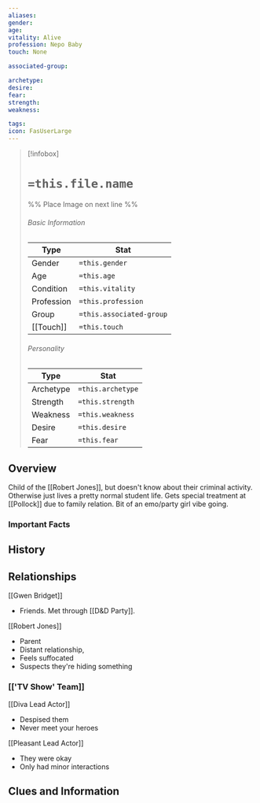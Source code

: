 ```yaml
---
aliases: 
gender: 
age: 
vitality: Alive
profession: Nepo Baby
touch: None

associated-group: 

archetype:
desire:
fear:
strength:
weakness:

tags:
icon: FasUserLarge
---
```


> [!infobox]
> # `=this.file.name`
> %% Place Image on next line %%
> ###### Basic Information
> Type |  Stat |
> ---|---|
> Gender | `=this.gender` |
> Age | `=this.age` |
> Condition | `=this.vitality` |
> Profession | `=this.profession` |
> Group | `=this.associated-group` |
> [[Touch]] | `=this.touch` |
> ###### Personality
> Type |  Stat |
> ---|---|
> Archetype | `=this.archetype` |
> Strength | `=this.strength` |
> Weakness | `=this.weakness` |
> Desire | `=this.desire` |
> Fear | `=this.fear` |
## Overview
Child of the [[Robert Jones]], but doesn't know about their criminal activity. Otherwise just lives a pretty normal student life. Gets special treatment at [[Pollock]] due to family relation.
Bit of an emo/party girl vibe going. 

### Important Facts

## History

## Relationships


[[Gwen Bridget]]
- Friends. Met through [[D&D Party]].

[[Robert Jones]]
- Parent
- Distant relationship, 
- Feels suffocated
- Suspects they're hiding something

### [['TV Show' Team]]
[[Diva Lead Actor]]
- Despised them
- Never meet your heroes

[[Pleasant Lead Actor]]
- They were okay
- Only had minor interactions


## Clues and Information
